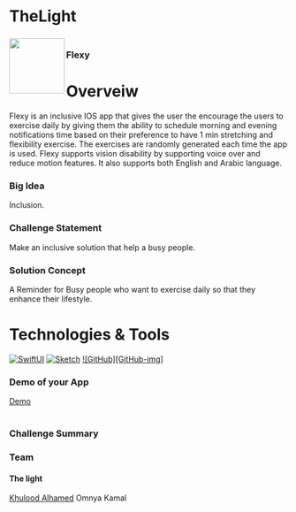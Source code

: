 # TheLight
<!-- PROJECT LOGO -->
<div>
<h3><img align="left" width="100" height="100" src="LogoIcon"> <br/> Flexy  <br/>
</h3>   
  </div>   


# Overveiw
Flexy is an inclusive IOS app that gives the user the encourage the users to exercise daily by giving them the ability to schedule morning and evening notifications time based on their preference to have 1 min stretching and flexibility exercise. The exercises are randomly generated each time the app is used. Flexy supports vision disability by supporting voice over and reduce motion features. It also supports both English and Arabic language. 
### Big Idea
Inclusion.

### Challenge Statement
Make an inclusive solution that help a busy people.

### Solution Concept
A Reminder for Busy people who want to exercise daily so that they enhance their lifestyle.

 # Technologies & Tools
[![SwiftUI][SwiftUI-img]][SwiftUI-url]   [![Sketch][Sketch-img]][Sketch-url]   [![GitHub][GitHub-img]][GitHub-url]

### Demo of your App
<a href="https://drive.google.com/file/d/1voRDPYBD59nTCgkxK2VCdDymXtrjr1hE/view?usp=share_link">Demo</a> <br/> <br/> </h3>   
  </div>   

### Challenge Summary

### Team
 #### The light
 <a href="https://www.linkedin.com/in/khulood-alhamed-73a837209/">Khulood Alhamed</a> Omnya Kamal<a href="https://www.linkedin.com/in/omnyakamal/">
 
<!-- MARKDOWN LINKS & IMAGES -->
<!-- https://www.markdownguide.org/basic-syntax/#reference-style-links -->
[SwiftUI-img]: https://img.shields.io/badge/-SwiftUI-blue
[SwiftUI-url]: https://developer.apple.com/xcode/swiftui/
[Sketch-img]: https://img.shields.io/badge/-Sketch-yellow
[Sketch-url]: https://www.sketch.com
[GitHub -img]: https://github.githubassets.com/images/modules/logos_page/GitHub-Mark.png
[GitHub-url]: https://github.com/Khulood00/TheLight.git 


